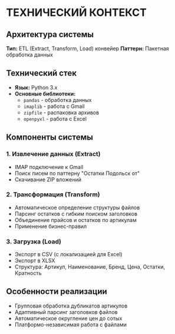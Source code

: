 # ТЕХНИЧЕСКИЙ КОНТЕКСТ

## Архитектура системы
**Тип:** ETL (Extract, Transform, Load) конвейер
**Паттерн:** Пакетная обработка данных

## Технический стек
- **Язык:** Python 3.x
- **Основные библиотеки:**
  - `pandas` - обработка данных
  - `imaplib` - работа с Gmail
  - `zipfile` - распаковка архивов
  - `openpyxl` - работа с Excel

## Компоненты системы

### 1. Извлечение данных (Extract)
- IMAP подключение к Gmail
- Поиск писем по паттерну "Остатки Подольск от"
- Скачивание ZIP вложений

### 2. Трансформация (Transform)
- Автоматическое определение структуры файлов
- Парсинг остатков с гибким поиском заголовков
- Объединение прайсов и остатков по артикулам
- Применение бизнес-правил

### 3. Загрузка (Load)
- Экспорт в CSV (с локализацией для Excel)
- Экспорт в XLSX
- Структура: Артикул, Наименование, Бренд, Цена, Остатки, Кратность

## Особенности реализации
- Групповая обработка дубликатов артикулов
- Адаптивный парсинг заголовков файлов
- Автоматическое округление цен до сотых
- Платформо-независимая работа с файлами 